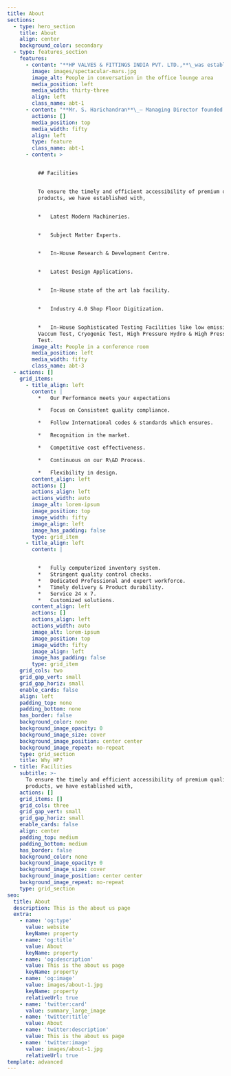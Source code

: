 ```yaml
---
title: About
sections:
  - type: hero_section
    title: About
    align: center
    background_color: secondary
  - type: features_section
    features:
      - content: "**HP VALVES & FITTINGS INDIA PVT. LTD.,**\_was established in the year of 2000, We are ISO 9001:2015 by TUV Nord Group for the scope of Design, Manufacture and Supply of Instrumentation Valves & Fittings i.e. Tube Fittings, Pipe Fittings, Valve Grease Injection Fittings, Manifold Valves, Needle Valves, Ball Valves, Check valves, Globe Valves, Gate Valves, Relief Valves, Air Filter Regulators, Air Headers, Condensate Pot, Syphon and Custom Build / Specialized Engineering Components.\n\n\n\n**Our Brand Name : HPLOCK**\n\n"
        image: images/spectacular-mars.jpg
        image_alt: People in conversation in the office lounge area
        media_position: left
        media_width: thirty-three
        align: left
        class_name: abt-1
      - content: "**Mr. S. Harichandran**\_– Managing Director founded this business with an aim to become a leader in this Field of Instrumentation System Solutions.\n\nHe has wide experience of 25 years in this field. With his sharp business acumen and constant efforts, he has earned a reputation for his business. Our aims towards achieving the highest level of business efficiency with integrity and honesty in order to create benchmark globally in quality of valves and fittings industry .\n"
        actions: []
        media_position: top
        media_width: fifty
        align: left
        type: feature
        class_name: abt-1
      - content: >


          ## Facilities


          To ensure the timely and efficient accessibility of premium quality
          products, we have established with,


          *   Latest Modern Machineries.


          *   Subject Matter Experts.


          *   In-House Research & Development Centre.


          *   Latest Design Applications.


          *   In-House state of the art lab facility.


          *   Industry 4.0 Shop Floor Digitization.


          *   In-House Sophisticated Testing Facilities like low emission,
          Vaccum Test, Cryogenic Test, High Pressure Hydro & High Pressure Gas
          Test.
        image_alt: People in a conference room
        media_position: left
        media_width: fifty
        class_name: abt-3
  - actions: []
    grid_items:
      - title_align: left
        content: |
          *   Our Performance meets your expectations

          *   Focus on Consistent quality compliance.

          *   Follow International codes & standards which ensures.

          *   Recognition in the market.

          *   Competitive cost effectiveness.

          *   Continuous on our R\&D Process.

          *   Flexibility in design.
        content_align: left
        actions: []
        actions_align: left
        actions_width: auto
        image_alt: lorem-ipsum
        image_position: top
        image_width: fifty
        image_align: left
        image_has_padding: false
        type: grid_item
      - title_align: left
        content: |


          *   Fully computerized inventory system.
          *   Stringent quality control checks.
          *   Dedicated Professional and expert workforce.
          *   Timely delivery & Product durability.
          *   Service 24 x 7.
          *   Customized solutions.
        content_align: left
        actions: []
        actions_align: left
        actions_width: auto
        image_alt: lorem-ipsum
        image_position: top
        image_width: fifty
        image_align: left
        image_has_padding: false
        type: grid_item
    grid_cols: two
    grid_gap_vert: small
    grid_gap_horiz: small
    enable_cards: false
    align: left
    padding_top: none
    padding_bottom: none
    has_border: false
    background_color: none
    background_image_opacity: 0
    background_image_size: cover
    background_image_position: center center
    background_image_repeat: no-repeat
    type: grid_section
    title: Why HP?
  - title: Facilities
    subtitle: >-
      To ensure the timely and efficient accessibility of premium quality
      products, we have established with,
    actions: []
    grid_items: []
    grid_cols: three
    grid_gap_vert: small
    grid_gap_horiz: small
    enable_cards: false
    align: center
    padding_top: medium
    padding_bottom: medium
    has_border: false
    background_color: none
    background_image_opacity: 0
    background_image_size: cover
    background_image_position: center center
    background_image_repeat: no-repeat
    type: grid_section
seo:
  title: About
  description: This is the about us page
  extra:
    - name: 'og:type'
      value: website
      keyName: property
    - name: 'og:title'
      value: About
      keyName: property
    - name: 'og:description'
      value: This is the about us page
      keyName: property
    - name: 'og:image'
      value: images/about-1.jpg
      keyName: property
      relativeUrl: true
    - name: 'twitter:card'
      value: summary_large_image
    - name: 'twitter:title'
      value: About
    - name: 'twitter:description'
      value: This is the about us page
    - name: 'twitter:image'
      value: images/about-1.jpg
      relativeUrl: true
template: advanced
---
```

